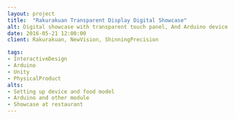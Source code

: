 ```yaml
---
layout: project
title:  "Rakurakuan Transparent Display Digital Showcase"
alt: Digital showcase with transparent touch panel, And Arduino device I made within
date: 2016-05-21 12:00:00
client: Rakurakuan, NewVision, ShinningPrecision

tags:
- InteractiveDesign
- Arduino
- Unity
- PhysicalProduct
alts:
- Setting up device and food model
- Arduino and other module
- Showcase at restaurant
---
```

